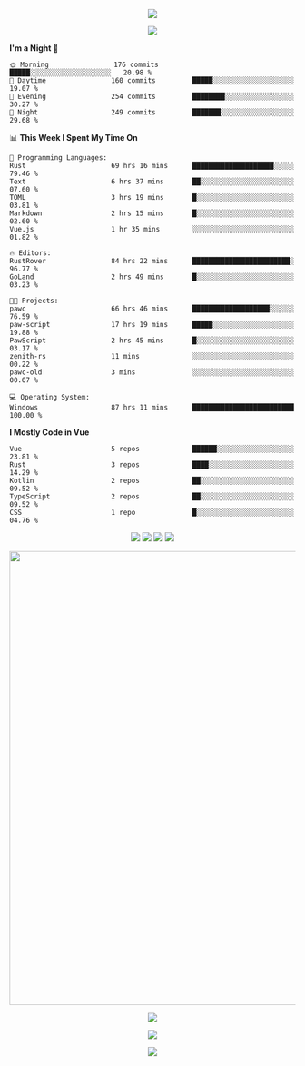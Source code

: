 <!-- https://github.com/kyechan99/capsule-render -->
<p align="center">
<img src="https://capsule-render.vercel.app/api?type=waving&color=timeGradient&height=300&&section=header&text=HELLO%20THERE!&fontSize=90&fontAlign=50&fontAlignY=30&desc=I%20am%20KinLeoapple!&descAlign=50&descSize=30&descAlignY=60&animation=twinkling" />
</p>

<!-- https://github.com/DenverCoder1/readme-typing-svg -->
<p align="center">
<img src="https://readme-typing-svg.demolab.com?font=Orbitron&size=25&pause=1000&center=true&vCenter=true&random=false&width=600&lines=I+am+super+obsessed+with+programming!;Well+...+Maybe+not+..." />
</p>

<!-- https://github.com/anmol098/waka-readme-stats -->
<!--START_SECTION:waka-->
**I'm a Night 🦉** 

```text
🌞 Morning                176 commits         █████░░░░░░░░░░░░░░░░░░░░   20.98 % 
🌆 Daytime                160 commits         █████░░░░░░░░░░░░░░░░░░░░   19.07 % 
🌃 Evening                254 commits         ████████░░░░░░░░░░░░░░░░░   30.27 % 
🌙 Night                  249 commits         ███████░░░░░░░░░░░░░░░░░░   29.68 % 
```


📊 **This Week I Spent My Time On** 

```text
💬 Programming Languages: 
Rust                     69 hrs 16 mins      ████████████████████░░░░░   79.46 % 
Text                     6 hrs 37 mins       ██░░░░░░░░░░░░░░░░░░░░░░░   07.60 % 
TOML                     3 hrs 19 mins       █░░░░░░░░░░░░░░░░░░░░░░░░   03.81 % 
Markdown                 2 hrs 15 mins       █░░░░░░░░░░░░░░░░░░░░░░░░   02.60 % 
Vue.js                   1 hr 35 mins        ░░░░░░░░░░░░░░░░░░░░░░░░░   01.82 % 

🔥 Editors: 
RustRover                84 hrs 22 mins      ████████████████████████░   96.77 % 
GoLand                   2 hrs 49 mins       █░░░░░░░░░░░░░░░░░░░░░░░░   03.23 % 

🐱‍💻 Projects: 
pawc                     66 hrs 46 mins      ███████████████████░░░░░░   76.59 % 
paw-script               17 hrs 19 mins      █████░░░░░░░░░░░░░░░░░░░░   19.88 % 
PawScript                2 hrs 45 mins       █░░░░░░░░░░░░░░░░░░░░░░░░   03.17 % 
zenith-rs                11 mins             ░░░░░░░░░░░░░░░░░░░░░░░░░   00.22 % 
pawc-old                 3 mins              ░░░░░░░░░░░░░░░░░░░░░░░░░   00.07 % 

💻 Operating System: 
Windows                  87 hrs 11 mins      █████████████████████████   100.00 % 
```

**I Mostly Code in Vue** 

```text
Vue                      5 repos             ██████░░░░░░░░░░░░░░░░░░░   23.81 % 
Rust                     3 repos             ████░░░░░░░░░░░░░░░░░░░░░   14.29 % 
Kotlin                   2 repos             ██░░░░░░░░░░░░░░░░░░░░░░░   09.52 % 
TypeScript               2 repos             ██░░░░░░░░░░░░░░░░░░░░░░░   09.52 % 
CSS                      1 repo              █░░░░░░░░░░░░░░░░░░░░░░░░   04.76 % 
```




<!--END_SECTION:waka-->

<!-- https://github.com/badges/shields -->
<p align="center">
<a href="https://github.com/KinLeoapple"><img src="https://img.shields.io/badge/GitHub-KinLeoapple-blue?logo=github" /></a>
<a href="https://space.bilibili.com/77531961"><img src="https://img.shields.io/badge/哔哩哔哩-巷陌雨季-pink?logo=bilibili" /></a>
<img src="https://img.shields.io/badge/QQ-996711203-green?logo=tencentqq" />
<!-- https://github.com/antonkomarev/github-profile-views-counter -->
<img src="https://komarev.com/ghpvc/?username=KinLeoapple&abbreviated=true&color=yellow" />
</p>

<!-- https://github.com/Ashutosh00710/github-readme-activity-graph -->
<p align="center">
  <img width="800" src="https://github-readme-activity-graph.vercel.app/graph?username=Kinleoapple&theme=github-compact&hide_border=true&area=true" />
</p>

<p align="center">
<img align="center" src="https://github-readme-stats.vercel.app/api/top-langs/?username=Kinleoapple&theme=transparent&hide_border=true&layout=donut-vertical&langs_count=6" />
</p>

<p align="center">
  <a href="https://skillicons.dev">
    <img src="https://skillicons.dev/icons?i=electron,flutter,go,html,java,js,kotlin,ktor,mongodb,py,react,vue,spring,sqlite,mysql" />
  </a>
</p>

<!-- https://github.com/kyechan99/capsule-render -->
<p align="center">
<img src="https://capsule-render.vercel.app/api?type=waving&color=timeGradient&height=300&&section=footer&text=THE%20END!&fontSize=90&fontAlign=50&fontAlignY=70&desc=Enjoy%20your%20journey%20of%20coding!&descAlign=50&descSize=30&descAlignY=40&animation=twinkling" />
</p>
